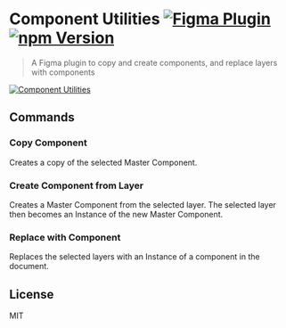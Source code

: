 # Component Utilities [![Figma Plugin](https://img.shields.io/badge/figma-Component%20Utilities-1BC47D.svg)](https://www.figma.com/c/plugin/785894722513806497/Component-Utilities) [![npm Version](https://img.shields.io/npm/v/figma-component-utilities.svg)](https://www.npmjs.com/package/figma-component-utilities)

> A Figma plugin to copy and create components, and replace layers with components

[![Component Utilities](https://raw.githubusercontent.com/yuanqing/figma-plugins/master/packages/figma-component-utilities/media/cover.png)](https://www.figma.com/c/plugin/785894722513806497/Component-Utilities)

## Commands

### Copy Component

Creates a copy of the selected Master Component.

### Create Component from Layer

Creates a Master Component from the selected layer. The selected layer then becomes an Instance of the new Master Component.

### Replace with Component

Replaces the selected layers with an Instance of a component in the document.

## License

MIT
